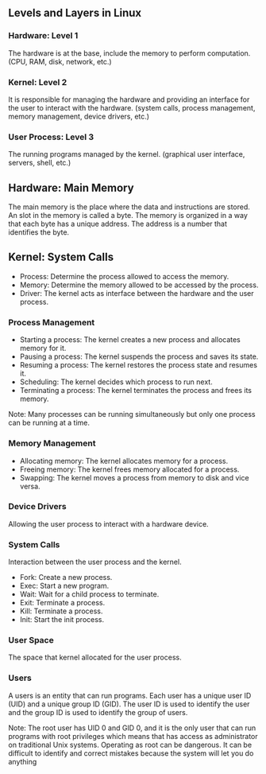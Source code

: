 ## Levels and Layers in Linux

### Hardware: Level 1

The hardware is at the base, include the memory to perform computation. (CPU, RAM, disk, network, etc.)

### Kernel: Level 2

It is responsible for managing the hardware and providing an interface for the user to interact with the hardware. (system calls, process management, memory management, device drivers, etc.)

### User Process: Level 3

The running programs managed by the kernel. (graphical user interface, servers, shell, etc.)

## Hardware: Main Memory

The main memory is the place where the data and instructions are stored. An slot in the memory is called a byte. The memory is organized in a way that each byte has a unique address. The address is a number that identifies the byte.

## Kernel: System Calls

- Process: Determine the process allowed to access the memory.
- Memory: Determine the memory allowed to be accessed by the process.
- Driver: The kernel acts as interface between the hardware and the user process.

### Process Management

- Starting a process: The kernel creates a new process and allocates memory for it.
- Pausing a process: The kernel suspends the process and saves its state.
- Resuming a process: The kernel restores the process state and resumes it.
- Scheduling: The kernel decides which process to run next.
- Terminating a process: The kernel terminates the process and frees its memory.

Note: Many processes can be running simultaneously but only one process can be running at a time.

### Memory Management

- Allocating memory: The kernel allocates memory for a process.
- Freeing memory: The kernel frees memory allocated for a process.
- Swapping: The kernel moves a process from memory to disk and vice versa.

### Device Drivers

Allowing the user process to interact with a hardware device.

### System Calls

Interaction between the user process and the kernel.

- Fork: Create a new process.
- Exec: Start a new program.
- Wait: Wait for a child process to terminate.
- Exit: Terminate a process.
- Kill: Terminate a process.
- Init: Start the init process.

### User Space

The space that kernel allocated for the user process.

### Users

A users is an entity that can run programs. Each user has a unique user ID (UID) and a unique group ID (GID). The user ID is used to identify the user and the group ID is used to identify the group of users.

Note: The root user has UID 0 and GID 0, and it is the only user that can run programs with root privileges which means that has access as administrator on traditional Unix systems. Operating as root can be dangerous. It can be difficult to identify and correct mistakes because the system will let you do anything
